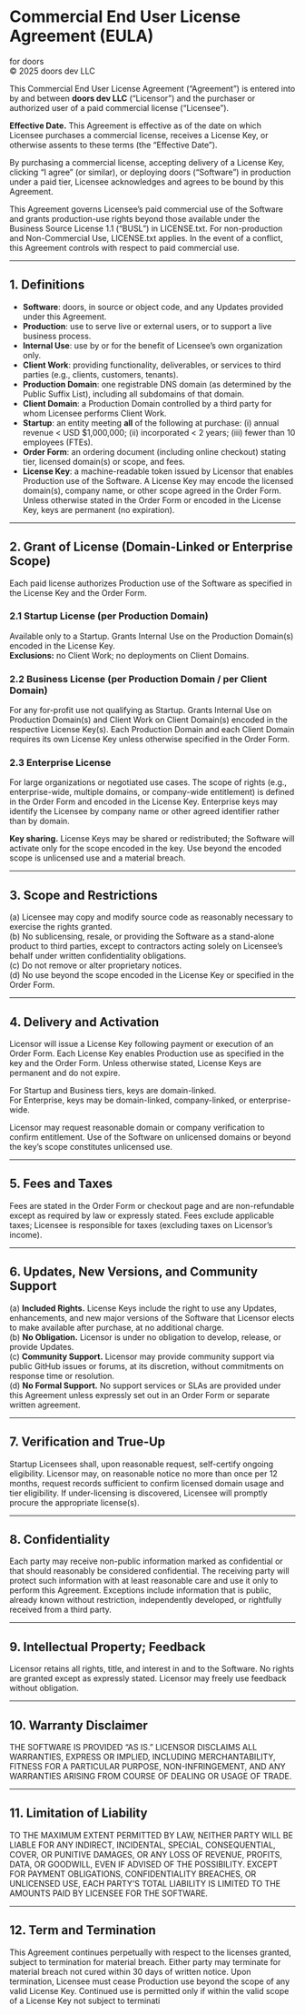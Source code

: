 # Commercial End User License Agreement (EULA)
for doors  
© 2025 doors dev LLC

This Commercial End User License Agreement (“Agreement”) is entered into by and between **doors dev LLC** (“Licensor”) and the purchaser or authorized user of a paid commercial license (“Licensee”).

**Effective Date.** This Agreement is effective as of the date on which Licensee purchases a commercial license, receives a License Key, or otherwise assents to these terms (the “Effective Date”).

By purchasing a commercial license, accepting delivery of a License Key, clicking “I agree” (or similar), or deploying doors (“Software”) in production under a paid tier, Licensee acknowledges and agrees to be bound by this Agreement.

This Agreement governs Licensee’s paid commercial use of the Software and grants production-use rights beyond those available under the Business Source License 1.1 (“BUSL”) in LICENSE.txt. For non-production and Non-Commercial Use, LICENSE.txt applies. In the event of a conflict, this Agreement controls with respect to paid commercial use.

---

## 1. Definitions
- **Software**: doors, in source or object code, and any Updates provided under this Agreement.  
- **Production**: use to serve live or external users, or to support a live business process.  
- **Internal Use**: use by or for the benefit of Licensee’s own organization only.  
- **Client Work**: providing functionality, deliverables, or services to third parties (e.g., clients, customers, tenants).  
- **Production Domain**: one registrable DNS domain (as determined by the Public Suffix List), including all subdomains of that domain.  
- **Client Domain**: a Production Domain controlled by a third party for whom Licensee performs Client Work.  
- **Startup**: an entity meeting **all** of the following at purchase: (i) annual revenue < USD $1,000,000; (ii) incorporated < 2 years; (iii) fewer than 10 employees (FTEs).  
- **Order Form**: an ordering document (including online checkout) stating tier, licensed domain(s) or scope, and fees.  
- **License Key**: a machine-readable token issued by Licensor that enables Production use of the Software. A License Key may encode the licensed domain(s), company name, or other scope agreed in the Order Form. Unless otherwise stated in the Order Form or encoded in the License Key, keys are permanent (no expiration).

---

## 2. Grant of License (Domain-Linked or Enterprise Scope)

Each paid license authorizes Production use of the Software as specified in the License Key and the Order Form.

### 2.1 Startup License (per Production Domain)  
Available only to a Startup. Grants Internal Use on the Production Domain(s) encoded in the License Key.  
**Exclusions:** no Client Work; no deployments on Client Domains.

### 2.2 Business License (per Production Domain / per Client Domain)  
For any for-profit use not qualifying as Startup. Grants Internal Use on Production Domain(s) and Client Work on Client Domain(s) encoded in the respective License Key(s). Each Production Domain and each Client Domain requires its own License Key unless otherwise specified in the Order Form.

### 2.3 Enterprise License  
For large organizations or negotiated use cases. The scope of rights (e.g., enterprise-wide, multiple domains, or company-wide entitlement) is defined in the Order Form and encoded in the License Key. Enterprise keys may identify the Licensee by company name or other agreed identifier rather than by domain.

**Key sharing.** License Keys may be shared or redistributed; the Software will activate only for the scope encoded in the key. Use beyond the encoded scope is unlicensed use and a material breach.

---

## 3. Scope and Restrictions
(a) Licensee may copy and modify source code as reasonably necessary to exercise the rights granted.  
(b) No sublicensing, resale, or providing the Software as a stand-alone product to third parties, except to contractors acting solely on Licensee’s behalf under written confidentiality obligations.  
(c) Do not remove or alter proprietary notices.  
(d) No use beyond the scope encoded in the License Key or specified in the Order Form.

---

## 4. Delivery and Activation
Licensor will issue a License Key following payment or execution of an Order Form. Each License Key enables Production use as specified in the key and the Order Form. Unless otherwise stated, License Keys are permanent and do not expire.  

For Startup and Business tiers, keys are domain-linked.  
For Enterprise, keys may be domain-linked, company-linked, or enterprise-wide.  

Licensor may request reasonable domain or company verification to confirm entitlement. Use of the Software on unlicensed domains or beyond the key’s scope constitutes unlicensed use.

---

## 5. Fees and Taxes
Fees are stated in the Order Form or checkout page and are non-refundable except as required by law or expressly stated. Fees exclude applicable taxes; Licensee is responsible for taxes (excluding taxes on Licensor’s income).

---

## 6. Updates, New Versions, and Community Support
(a) **Included Rights.** License Keys include the right to use any Updates, enhancements, and new major versions of the Software that Licensor elects to make available after purchase, at no additional charge.  
(b) **No Obligation.** Licensor is under no obligation to develop, release, or provide Updates.  
(c) **Community Support.** Licensor may provide community support via public GitHub issues or forums, at its discretion, without commitments on response time or resolution.  
(d) **No Formal Support.** No support services or SLAs are provided under this Agreement unless expressly set out in an Order Form or separate written agreement.

---

## 7. Verification and True-Up
Startup Licensees shall, upon reasonable request, self-certify ongoing eligibility. Licensor may, on reasonable notice no more than once per 12 months, request records sufficient to confirm licensed domain usage and tier eligibility. If under-licensing is discovered, Licensee will promptly procure the appropriate license(s).

---

## 8. Confidentiality
Each party may receive non-public information marked as confidential or that should reasonably be considered confidential. The receiving party will protect such information with at least reasonable care and use it only to perform this Agreement. Exceptions include information that is public, already known without restriction, independently developed, or rightfully received from a third party.

---

## 9. Intellectual Property; Feedback
Licensor retains all rights, title, and interest in and to the Software. No rights are granted except as expressly stated. Licensor may freely use feedback without obligation.

---

## 10. Warranty Disclaimer
THE SOFTWARE IS PROVIDED “AS IS.” LICENSOR DISCLAIMS ALL WARRANTIES, EXPRESS OR IMPLIED, INCLUDING MERCHANTABILITY, FITNESS FOR A PARTICULAR PURPOSE, NON-INFRINGEMENT, AND ANY WARRANTIES ARISING FROM COURSE OF DEALING OR USAGE OF TRADE.

---

## 11. Limitation of Liability
TO THE MAXIMUM EXTENT PERMITTED BY LAW, NEITHER PARTY WILL BE LIABLE FOR ANY INDIRECT, INCIDENTAL, SPECIAL, CONSEQUENTIAL, COVER, OR PUNITIVE DAMAGES, OR ANY LOSS OF REVENUE, PROFITS, DATA, OR GOODWILL, EVEN IF ADVISED OF THE POSSIBILITY. EXCEPT FOR PAYMENT OBLIGATIONS, CONFIDENTIALITY BREACHES, OR UNLICENSED USE, EACH PARTY’S TOTAL LIABILITY IS LIMITED TO THE AMOUNTS PAID BY LICENSEE FOR THE SOFTWARE.

---

## 12. Term and Termination
This Agreement continues perpetually with respect to the licenses granted, subject to termination for material breach. Either party may terminate for material breach not cured within 30 days of written notice. Upon termination, Licensee must cease Production use beyond the scope of any valid License Key. Continued use is permitted only if within the valid scope of a License Key not subject to terminati

